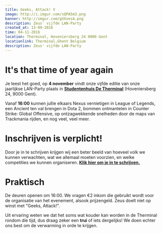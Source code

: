 ```yaml
---
title: Geeks, Attack! V
image: http://i.imgur.com/sQPA5m3.png
banner: http://imgur.com/gVXvesA.png
description: Zeus' vijfde LAN-Party
created_at: 13-09-2016
time: 04-11-2016
location: Therminal, Hoveniersberg 24 9000 Gent
locationlink: Therminal,Ghent Belgium
description: Zeus' vijfde LAN-Party
---
```


# It's that time of year again

Je leest het goed, op **4 november** vindt onze vijfde editie van onze jaarlijkse LAN-Party plaats in **[Studentenhuis De Therminal](http://student.ugent.be/)** (Hoveniersberg 24, 9000 Gent).

Vanaf **16:00** kunnen jullie elkaars Nexus vernietigen in League of Legends, een Ancient ten val brengen in Dota 2, bommen ontmantelen in Counter Strike: Global Offensive, op ontzagwekkende snelheden door de maps van Trackmania rijden, en nog veel, veel meer.

# Inschrijven is verplicht!

Door je in te schrijven krijgen wij een beter beeld van hoeveel volk we kunnen verwachten, wat we allemaal moeten voorzien, en welke competities we kunnen organiseren. **[Klik hier om je in te schrijven.](https://goo.gl/forms/XwHhYB4NkOO2GDoE3)**

# Praktisch

De deuren openen om 16:00. We vragen €2 inkom die gebruikt wordt voor de organisatie van het evenement, alsook prijzengeld. Zeus doelt niet op winst met "Geeks, Attack!".

Uit ervaring weten we dat het soms wat kouder kan worden in de Therminal rondom die tijd, dus draag zeker een **trui** of iets dergelijks! We doen echter ons best om de verwarming in orde te krijgen.
